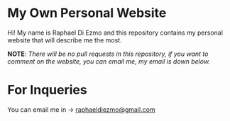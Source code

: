 # My Own Personal Website
Hi! My name is Raphael Di Ezmo and this repository contains my personal website that will describe me the most.

<b>NOTE</b>: <i>There will be no pull requests in this repository, if you want to comment on the website, you can email me, my email is down below.</i>

# For Inqueries
You can email me in -> [raphaeldiezmo@gmail.com](mailto:raphaeldiezmo@gmail.com)
 
